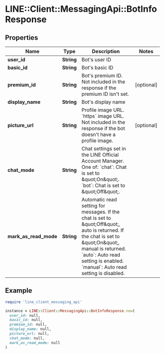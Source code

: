 # LINE::Client::MessagingApi::BotInfoResponse

## Properties

| Name | Type | Description | Notes |
| ---- | ---- | ----------- | ----- |
| **user_id** | **String** | Bot&#39;s user ID |  |
| **basic_id** | **String** | Bot&#39;s basic ID |  |
| **premium_id** | **String** | Bot&#39;s premium ID. Not included in the response if the premium ID isn&#39;t set. | [optional] |
| **display_name** | **String** | Bot&#39;s display name |  |
| **picture_url** | **String** | Profile image URL. &#x60;https&#x60; image URL. Not included in the response if the bot doesn&#39;t have a profile image. | [optional] |
| **chat_mode** | **String** | Chat settings set in the LINE Official Account Manager. One of:  &#x60;chat&#x60;: Chat is set to \&quot;On\&quot;. &#x60;bot&#x60;: Chat is set to \&quot;Off\&quot;.  |  |
| **mark_as_read_mode** | **String** | Automatic read setting for messages. If the chat is set to \&quot;Off\&quot;, auto is returned. If the chat is set to \&quot;On\&quot;, manual is returned.  &#x60;auto&#x60;: Auto read setting is enabled. &#x60;manual&#x60;: Auto read setting is disabled.   |  |

## Example

```ruby
require 'line_client_messaging_api'

instance = LINE::Client::MessagingApi::BotInfoResponse.new(
  user_id: null,
  basic_id: null,
  premium_id: null,
  display_name: null,
  picture_url: null,
  chat_mode: null,
  mark_as_read_mode: null
)
```

